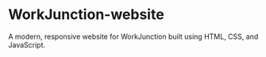 # WorkJunction-website
 A modern, responsive website for WorkJunction built using HTML, CSS, and JavaScript.
